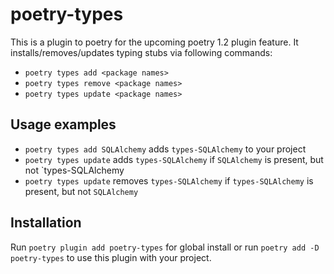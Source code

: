 
# poetry-types

This is a plugin to poetry for the upcoming poetry 1.2 plugin feature.
It installs/removes/updates typing stubs via following commands:

- `poetry types add <package names>`
- `poetry types remove <package names>`
- `poetry types update <package names>`

## Usage examples

- `poetry types add SQLAlchemy` adds `types-SQLAlchemy` to your project
- `poetry types update` adds `types-SQLAlchemy` if `SQLAlchemy` is present, but not `types-SQLAlchemy
- `poetry types update` removes `types-SQLAlchemy` if `types-SQLAlchemy` is present, but not `SQLAlchemy`

## Installation

Run `poetry plugin add poetry-types` for global install or run `poetry add -D poetry-types` to use this plugin with your project.
